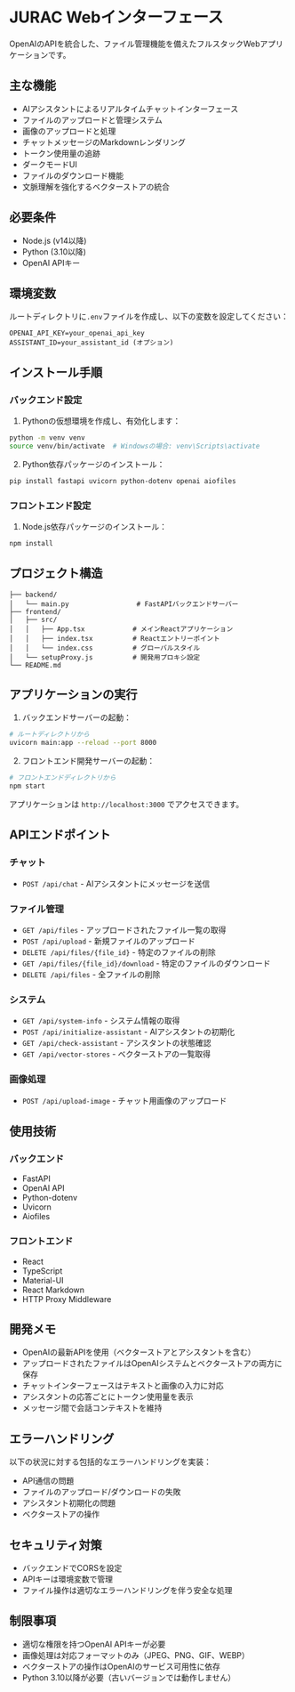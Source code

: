 # JURAC Webインターフェース

OpenAIのAPIを統合した、ファイル管理機能を備えたフルスタックWebアプリケーションです。

## 主な機能

- AIアシスタントによるリアルタイムチャットインターフェース
- ファイルのアップロードと管理システム
- 画像のアップロードと処理
- チャットメッセージのMarkdownレンダリング
- トークン使用量の追跡
- ダークモードUI
- ファイルのダウンロード機能
- 文脈理解を強化するベクターストアの統合

## 必要条件

- Node.js (v14以降)
- Python (3.10以降)
- OpenAI APIキー

## 環境変数

ルートディレクトリに`.env`ファイルを作成し、以下の変数を設定してください：

```
OPENAI_API_KEY=your_openai_api_key
ASSISTANT_ID=your_assistant_id (オプション)
```

## インストール手順

### バックエンド設定

1. Pythonの仮想環境を作成し、有効化します：
```bash
python -m venv venv
source venv/bin/activate  # Windowsの場合: venv\Scripts\activate
```

2. Python依存パッケージのインストール：
```bash
pip install fastapi uvicorn python-dotenv openai aiofiles
```

### フロントエンド設定

1. Node.js依存パッケージのインストール：
```bash
npm install
```

## プロジェクト構造

```
├── backend/
│   └── main.py                 # FastAPIバックエンドサーバー
├── frontend/
│   ├── src/
│   │   ├── App.tsx            # メインReactアプリケーション
│   │   ├── index.tsx          # Reactエントリーポイント
│   │   └── index.css          # グローバルスタイル
│   └── setupProxy.js          # 開発用プロキシ設定
└── README.md
```

## アプリケーションの実行

1. バックエンドサーバーの起動：
```bash
# ルートディレクトリから
uvicorn main:app --reload --port 8000
```

2. フロントエンド開発サーバーの起動：
```bash
# フロントエンドディレクトリから
npm start
```

アプリケーションは `http://localhost:3000` でアクセスできます。

## APIエンドポイント

### チャット
- `POST /api/chat` - AIアシスタントにメッセージを送信

### ファイル管理
- `GET /api/files` - アップロードされたファイル一覧の取得
- `POST /api/upload` - 新規ファイルのアップロード
- `DELETE /api/files/{file_id}` - 特定のファイルの削除
- `GET /api/files/{file_id}/download` - 特定のファイルのダウンロード
- `DELETE /api/files` - 全ファイルの削除

### システム
- `GET /api/system-info` - システム情報の取得
- `POST /api/initialize-assistant` - AIアシスタントの初期化
- `GET /api/check-assistant` - アシスタントの状態確認
- `GET /api/vector-stores` - ベクターストアの一覧取得

### 画像処理
- `POST /api/upload-image` - チャット用画像のアップロード

## 使用技術

### バックエンド
- FastAPI
- OpenAI API
- Python-dotenv
- Uvicorn
- Aiofiles

### フロントエンド
- React
- TypeScript
- Material-UI
- React Markdown
- HTTP Proxy Middleware

## 開発メモ

- OpenAIの最新APIを使用（ベクターストアとアシスタントを含む）
- アップロードされたファイルはOpenAIシステムとベクターストアの両方に保存
- チャットインターフェースはテキストと画像の入力に対応
- アシスタントの応答ごとにトークン使用量を表示
- メッセージ間で会話コンテキストを維持

## エラーハンドリング

以下の状況に対する包括的なエラーハンドリングを実装：
- API通信の問題
- ファイルのアップロード/ダウンロードの失敗
- アシスタント初期化の問題
- ベクターストアの操作

## セキュリティ対策

- バックエンドでCORSを設定
- APIキーは環境変数で管理
- ファイル操作は適切なエラーハンドリングを伴う安全な処理

## 制限事項

- 適切な権限を持つOpenAI APIキーが必要
- 画像処理は対応フォーマットのみ（JPEG、PNG、GIF、WEBP）
- ベクターストアの操作はOpenAIのサービス可用性に依存
- Python 3.10以降が必要（古いバージョンでは動作しません）